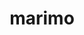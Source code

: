 ---
codehost: https://github.com/marimo-team/marimo
linkedin: https://linkedin.com/company/marimo-io
logohandle: marimoio
sort: marimo
title: marimo
twitter: https://x.com/marimo_io
website: https://marimo.io/
---